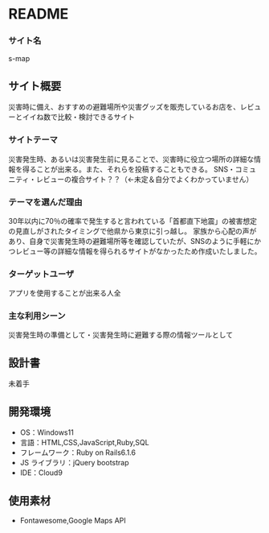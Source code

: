 # README

### サイト名
s-map


## サイト概要
災害時に備え、おすすめの避難場所や災害グッズを販売しているお店を、レビューとイイね数で比較・検討できるサイト

### サイトテーマ
災害発生時、あるいは災害発生前に見ることで、災害時に役立つ場所の詳細な情報を得ることが出来る。また、それらを投稿することもできる。
SNS・コミュニティ・レビューの複合サイト？？（←未定＆自分でよくわかっていません）


### テーマを選んだ理由
30年以内に70％の確率で発生すると言われている「首都直下地震」の被害想定の見直しがされたタイミングで他県から東京に引っ越し。
家族から心配の声があり、自身で災害発生時の避難場所等を確認していたが、SNSのように手軽にかつレビュー等の詳細な情報を得られるサイトがなかったため作成いたしました。


### ターゲットユーザ
アプリを使用することが出来る人全


### 主な利用シーン
災害発生時の準備として・災害発生時に避難する際の情報ツールとして


## 設計書
未着手


## 開発環境

- OS：Windows11
- 言語：HTML,CSS,JavaScript,Ruby,SQL
- フレームワーク：Ruby on Rails6.1.6
- JS ライブラリ：jQuery bootstrap
- IDE：Cloud9


## 使用素材

- Fontawesome,Google Maps API